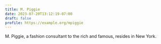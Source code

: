 ```yaml
---
title: M. Piggie
date: 2023-07-20T13:12:19-07:00
draft: false
profile: https://example.org/mpiggie
---
```


M. Piggie, a fashion consultant to the rich and famous, resides in New York.
